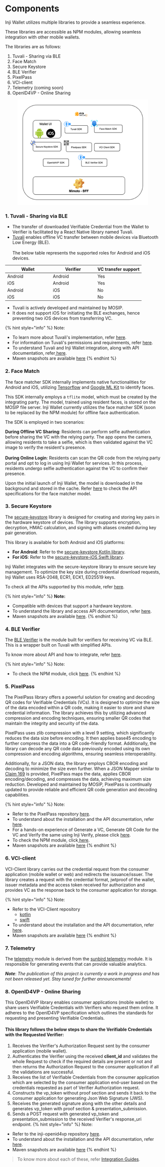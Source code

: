# Components

Inji Wallet utilizes multiple libraries to provide a seamless experience.

These libraries are accessible as NPM modules, allowing seamless integration with other mobile wallets.

The libraries are as follows:

1. Tuvali - Sharing via BLE
2. Face Match
3. Secure Keystore
4. BLE Verifier
5. PixelPass
6. VCI-client
7. Telemetry (coming soon)
8. OpenID4VP - Online Sharing

<figure><img src="../../../.gitbook/assets/InjiWalletComponents.png" alt=""><figcaption></figcaption></figure>

### **1. Tuvali - Sharing via BLE**

* The transfer of downloaded Verifiable Credential from the Wallet to Verifier is facilitated by a React Native library named Tuvali.
* [Tuvali](https://github.com/mosip/tuvali) enables offline VC transfer between mobile devices via Bluetooth Low Energy (BLE).\
  \
  The below table represents the supported roles for Android and iOS devices.

<table><thead><tr><th width="134">Wallet</th><th width="131">Verifier</th><th>VC transfer support</th></tr></thead><tbody><tr><td>Android</td><td>Android</td><td>Yes</td></tr><tr><td>iOS</td><td>Android</td><td>Yes</td></tr><tr><td>Android</td><td>iOS</td><td>No</td></tr><tr><td>iOS</td><td>iOS</td><td>No</td></tr></tbody></table>

* Tuvali is actively developed and maintained by MOSIP.
* It does not support iOS for initiating the BLE exchanges, hence preventing two iOS devices from transferring VC.

{% hint style="info" %}
Note:

* To learn more about Tuvali's implementation, refer [here](https://docs.mosip.io/inji/integration-guide/tuvali).
* For information on Tuvali's permissions and requirements, refer [here](https://docs.mosip.io/inji/integration-guide/tuvali/tuvali-requirements).
* To understand Tuvali and Inji Wallet integration, along with API documentation, refer[ here](https://docs.mosip.io/inji/integration-guide/tuvali/tuvali-inji).
* Maven snapshots are available [here](https://oss.sonatype.org/content/repositories/snapshots/io/mosip/tuvali/)
{% endhint %}

### **2. Face Match**

The face matcher SDK internally implements native functionalities for Android and iOS, utilizing [Tensorflow](https://www.tensorflow.org/) and [Google ML Kit](https://developers.google.com/ml-kit) to identify faces.

This SDK internally employs a `tflite` model, which must be created by the integrating party. The model, trained using resident faces, is stored on the MOSIP file server. Inji Wallet currently utilizes the face matcher SDK (soon to be replaced by the NPM module) for offline face authentication.

The SDK is employed in two scenarios:

**During Offline VC Sharing**: Residents can perform selfie authentication before sharing the VC with the relying party. The app opens the camera, allowing residents to take a selfie, which is then validated against the VC image to verify the resident's presence.\
\
**During Online Login**: Residents can scan the QR code from the relying party portal and opt to log in using Inji Wallet for services. In this process, residents undergo selfie authentication against the VC to confirm their presence.

Upon the initial launch of Inji Wallet, the model is downloaded in the background and stored in the cache. Refer [here](integration-guide/face-match.md) to check the API specifications for the face matcher model.

### **3. Secure Keystore**

The [secure-keystore](https://github.com/mosip/secure-keystore) library is designed for creating and storing key pairs in the hardware keystore of devices. The library supports encryption, decryption, HMAC calculation, and signing with aliases created during key pair generation.

This library is available for both Android and iOS platforms:

- **For Android**: Refer to the [secure-keystore Kotlin library](https://github.com/mosip/secure-keystore).
- **For iOS**: Refer to the [secure-keystore-iOS Swift library](https://github.com/mosip/secure-keystore-ios-swift).

Inji Wallet integrates with the secure-keystore library to ensure secure key management. To optimize the key size during credential download requests, Inji Wallet uses RSA-2048, ECR1, ECK1, ED25519 keys.

To check all the APIs supported by this module, refer [here](../../technical-overview/components.md).

{% hint style="info" %}
**Note:**

* Compatible with devices that support a hardware keystore.
* To understand the library and access API documentation, refer [here](integration-guide/secure-keystore.md).
* Maven snapshots are available [here](https://oss.sonatype.org/content/repositories/snapshots/io/mosip/secure-keystore/).
{% endhint %}


### **4. BLE Verifier**

The [BLE Verifier](https://github.com/mosip/ble-verifier-sdk/tree/develop) is the module built for verifiers for receiving VC via BLE. This is a wrapper built on Tuvali with simplified APIs.

To know more about API and how to integrate, refer [here](integration-guide/ble-verifier.md).

{% hint style="info" %}
Note:

* To check the NPM module, click [here](https://www.npmjs.com/package/@mosip/ble-verifier-sdk).
{% endhint %}

### 5. PixelPass

The PixelPass library offers a powerful solution for creating and decoding QR codes for Verifiable Credentials (VCs). It is designed to optimize the size of the data encoded within a QR code, making it easier to store and share credential information. The library achieves this by utilizing advanced compression and encoding techniques, ensuring smaller QR codes that maintain the integrity and security of the data.

PixelPass uses zlib compression with a level 9 setting, which significantly reduces the data size before encoding. It then applies base45 encoding to further compress the data into a QR code-friendly format. Additionally, the library can decode any QR code data previously encoded using its own compression and encoding algorithms, ensuring seamless interoperability.

Additionally, for a JSON data, the library employs CBOR encoding and decoding to minimize the size even further. When a JSON Mapper similar to [Claim 169](https://docs.mosip.io/1.2.0/overview/standards-and-specifications/169-qr-code-specification) is provided, PixelPass maps the data, applies CBOR encoding/decoding, and compresses the data, achieving maximum size reduction. Developed and maintained by MOSIP, PixelPass is continually updated to provide reliable and efficient QR code generation and decoding capabilities.

{% hint style="info" %}
Note:

* Refer to the PixelPass repository [here](https://github.com/mosip/pixelpass/tree/develop/js#readme).
* To understand about the installation and the API documentation, refer [here](integration-guide/pixelpass.md).
* For a hands-on experience of Generate a VC, Generate QR Code for the VC and Verify the same using Inji Verify, please click [here](https://docs.mosip.io/inji/inji-verify/build-and-deploy/creating-verifiable-credentials-and-generating-qr-codes).
* To check the NPM module, click[ here](https://www.npmjs.com/package/@mosip/pixelpass).
* Maven snapshots are available [here](https://oss.sonatype.org/content/repositories/snapshots/io/mosip/pixelpass/)
{% endhint %}

### **6. VCI-client**

VCI-Client library carries out the credential request from the consumer application (mobile wallet or web) and redirects the issuance/issuer. The library creates a request with the credential format, jwtproof of the wallet, issuer metadata and the access token received for authorization and provides VC as the response back to the consumer application for storage.

{% hint style="info" %}
Note:

* Refer to the VCI-Client repository 
  * [kotlin](https://github.com/mosip/inji-vci-client/blob/master/kotlin/README.md)
  * [swift](https://github.com/mosip/inji-vci-client-ios-swift)
* To understand about the installation and the API documentation, refer [here](https://docs.mosip.io/inji/inji-mobile-wallet/integration-guide/vci-client).
* Maven snapshots are available [here](https://oss.sonatype.org/content/repositories/snapshots/io/mosip/inji-vci-client/)
{% endhint %}


### **7. Telemetry**

The [telemetry](https://github.com/mosip/sunbird-telemetry-sdk) module is derived from the [sunbird telemetry](https://github.com/project-sunbird/sunbird-telemetry-sdk) module. It is responsible for generating events that can provide valuable analytics.

_**Note**_: _The publication of this project is currently a work in progress and has not been released yet. Stay tuned for further announcements!_

### **8. OpenID4VP - Online Sharing**
This OpenID4VP library enables consumer applications (mobile wallet) to share users Verifiable Credentials with
Verifiers who request them online. It adheres to the OpenID4VP specification which outlines the standards for
requesting and presenting Verifiable Credentials.
#### **This library follows the below steps to share the Verifiable Credentials with the Requested Verifier:**
1. Receives the Verifier's Authorization Request sent by the consumer application (mobile wallet).
2. Authenticates the Verifier using the received **client_id** and validates the whole Request to check if the required
   details are present or not and then returns the Authorization Request to the consumer application if all the
   validations are successful.
3. Receives the list of Verifiable Credentials from the consumer application which are selected by the consumer
   application end-user based on the credentials requested as part of Verifier Authorization request.
4. Constructs the vp_token without proof section and sends it back to the consumer application for generating
   Json Web Signature (JWS).
5. Receives the generated signature along with the other details and generates vp_token with proof section &
   presentation_submission.
6. Sends a POST request with generated vp_token and presentation_submission to the received Verifier's response_uri
   endpoint.
{% hint style="info" %}
Note:
* Refer to the inji-openid4vp repository [here](https://github.com/mosip/inji-openid4vp/blob/develop/kotlin/openID4VP/README.md).
* To understand about the installation and the API documentation,
  refer [here]().
* Maven snapshots are
  available [here](https://oss.sonatype.org/content/repositories/snapshots/io/mosip/inji-openid4vp/)
  {% endhint %}

> To know more about each of these, refer [Integration Guides](https://docs.mosip.io/inji/integration-guide).
